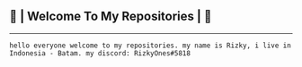 ## 👋 | Welcome To My Repositories | 👋
---
```
hello everyone welcome to my repositories. my name is Rizky, i live in Indonesia - Batam. my discord: RizkyOnes#5818
```
